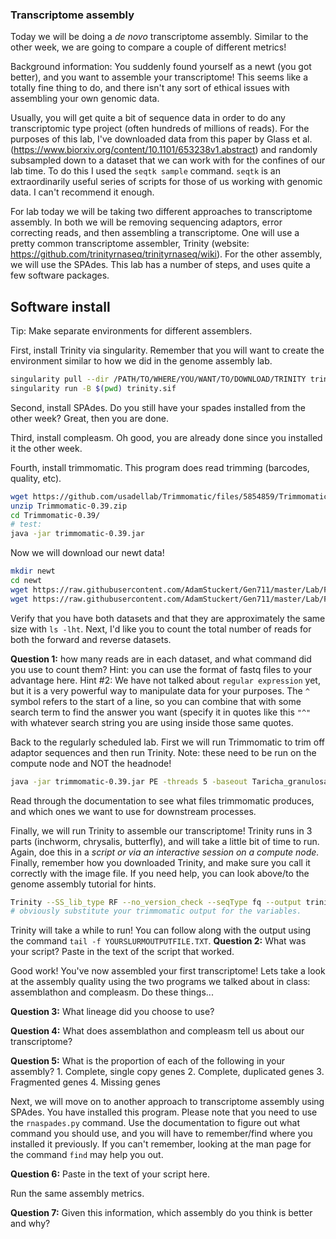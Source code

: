 ### Transcriptome assembly

Today we will be doing a *de novo* transcriptome assembly. Similar to the other week, we are going to compare a couple of different metrics!

Background information: You suddenly found yourself as a newt (you got better), and you want to assemble your transcriptome! This seems like a totally fine thing to do, and there isn't any sort of ethical issues with assembling your own genomic data. 

Usually, you will get quite a bit of sequence data in order to do any transcriptomic type project (often hundreds of millions of reads). For the purposes of this lab, I've downloaded data from this paper by Glass et al. (https://www.biorxiv.org/content/10.1101/653238v1.abstract) and randomly subsampled down to a dataset that we can work with for the confines of our lab time. To do this I used the `seqtk sample` command. `seqtk` is an extraordinarily useful series of scripts for those of us working with genomic data. I can't recommend it enough.


For lab today we will be taking two different approaches to transcriptome assembly. In both we will be removing sequencing adaptors, error correcting reads, and then assembling a transcriptome. One will use a pretty common transcriptome assembler, Trinity (website: https://github.com/trinityrnaseq/trinityrnaseq/wiki). For the other assembly, we will use the SPAdes. This lab has a number of steps, and uses quite a few software packages.

## Software install

Tip: Make separate environments for different assemblers.

First, install Trinity via singularity. Remember that you will want to create the environment similar to how we did in the genome assembly lab.

```bash
singularity pull --dir /PATH/TO/WHERE/YOU/WANT/TO/DOWNLOAD/TRINITY trinity.sif docker://trinityrnaseq/trinityrnaseq:latest
singularity run -B $(pwd) trinity.sif

```

Second, install SPAdes. Do you still have your spades installed from the other week? Great, then you are done.

Third, install compleasm. Oh good, you are already done since you installed it the other week.

Fourth, install trimmomatic. This program does read trimming (barcodes, quality, etc).

```bash
wget https://github.com/usadellab/Trimmomatic/files/5854859/Trimmomatic-0.39.zip
unzip Trimmomatic-0.39.zip 
cd Trimmomatic-0.39/
# test:
java -jar trimmomatic-0.39.jar
```

 
Now we will download our newt data!

```bash
mkdir newt
cd newt
wget https://raw.githubusercontent.com/AdamStuckert/Gen711/master/Lab/Files/Taricha_granulosa_subsampled.1.fq
wget https://raw.githubusercontent.com/AdamStuckert/Gen711/master/Lab/Files/Taricha_granulosa_subsampled.2.fq
```

Verify that you have both datasets and that they are approximately the same size with `ls -lht`. Next, I'd like you to count the total number of reads for both the forward and reverse datasets. 

**Question 1:** how many reads are in each dataset, and what command did you use to count them? Hint: you can use the format of fastq files to your advantage here. Hint #2: We have not talked about `regular expression` yet, but it is a very powerful way to manipulate data for your purposes. The `^` symbol refers to the start of a line, so you can combine that with some search term to find the answer you want (specify it in quotes like this `"^"` with whatever search string you are using inside those same quotes.

Back to the regularly scheduled lab. First we will run Trimmomatic to trim off adaptor sequences and then run Trinity. Note: these need to be run on the compute node and NOT the headnode!

```bash
java -jar trimmomatic-0.39.jar PE -threads 5 -baseout Taricha_granulosa_subsampled.TRIM.fastq Taricha_granulosa_subsampled.1.fq Taricha_granulosa_subsampled.2.fq LEADING:3 TRAILING:3 ILLUMINACLIP:/project/stuckert/bioinformatics/lab7/barcodes.fa:2:30:10:8:TRUE MINLEN:25
```

Read through the documentation to see what files trimmomatic produces, and which ones we want to use for downstream processes.

Finally, we will run Trinity to assemble our transcriptome! Trinity runs in 3 parts (inchworm, chrysalis, butterfly), and will take a little bit of time to run. Again, doe this in a _script or via an interactive session on a compute node._ Finally, remember how you downloaded Trinity, and make sure you call it correctly with the image file. If you need help, you can look above/to the genome assembly tutorial for hints.

```bash
Trinity --SS_lib_type RF --no_version_check --seqType fq --output trinity/ --max_memory 15G --left $OUTPUT_FROM_TIMMOMATIC_LEFT  --right $OUTPUT_FROM_TIMMOMATIC_RIGHT  --CPU 5 --inchworm_cpu 5 --full_cleanup --no_bowtie
# obviously substitute your trimmomatic output for the variables.
```

Trinity will take a while to run! You can follow along with the output using the command `tail -f YOURSLURMOUTPUTFILE.TXT`. 
**Question 2:** What was your script? Paste in the text of the script that worked.

Good work! You've now assembled your first transcriptome! Lets take a look at the assembly quality using the two programs we talked about in class: assemblathon and compleasm. Do these things...

**Question 3:** What lineage did you choose to use? 

**Question 4:** What does assemblathon and compleasm tell us about our transcriptome?


**Question 5:** What is the proportion of each of the following in your assembly?
	1. Complete, single copy genes
	2. Complete, duplicated genes
	3. Fragmented genes
	4. Missing genes


Next, we will move on to another approach to transcriptome assembly using SPAdes. You have installed this program. Please note that you need to use the `rnaspades.py` command. Use the documentation to figure out what command you should use, and you will have to remember/find where you installed it previously. If you can't remember, looking at the man page for the command `find` may help you out.

**Question 6:** Paste in the text of your script here.

Run the same assembly metrics.

**Question 7:** Given this information, which assembly do you think is better and why?

